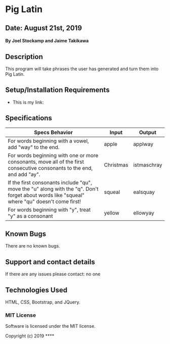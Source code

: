 # Pig Latin

## Date: August 21st, 2019

#### By Joel Stockamp and Jaime Takikawa

## Description
 This program will take phrases the user has generated and turn them into Pig Latin.


## Setup/Installation Requirements

* This is my link:

## Specifications

|Specs Behavior|Input|Output|
|-|-|-|
|For words beginning with a vowel, add "way" to the end.|apple|applway|
|For words beginning with one or more consonants, move all of the first consecutive consonants to the end, and add "ay".|Christmas|istmaschray|
|If the first consonants include "qu", move the "u" along with the "q". Don't forget about words like "squeal" where "qu" doesn't come first!|squeal|ealsquay|
|For words beginning with "y", treat "y" as a consonant|yellow|ellowyay|


## Known Bugs

There are no known bugs.

## Support and contact details

If there are any issues please contact: no one

## Technologies Used

HTML, CSS, Bootstrap, and JQuery.

### MIT License
Software is licensed under the MIT license.

Copyright (c) 2019 ****
